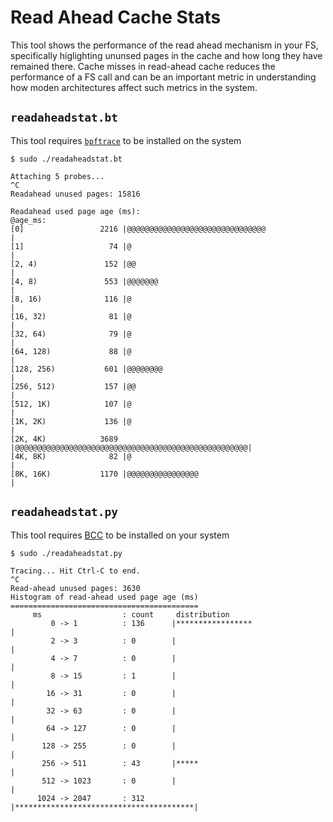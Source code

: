 # Read Ahead Cache Stats

This tool shows the performance of the read ahead mechanism in your FS, specifically
higlighting ununsed pages in the cache and how long they have remained there. Cache 
misses in read-ahead cache reduces the performance of a FS call and can be an important
metric in understanding how moden architectures affect such metrics in the system.

## `readaheadstat.bt`

This tool requires [`bpftrace`](https://github.com/iovisor/bpftrace) to be installed on the system

```
$ sudo ./readaheadstat.bt

Attaching 5 probes...
^C
Readahead unused pages: 15816

Readahead used page age (ms):
@age_ms:
[0]                 2216 |@@@@@@@@@@@@@@@@@@@@@@@@@@@@@@@                     |
[1]                   74 |@                                                   |
[2, 4)               152 |@@                                                  |
[4, 8)               553 |@@@@@@@                                             |
[8, 16)              116 |@                                                   |
[16, 32)              81 |@                                                   |
[32, 64)              79 |@                                                   |
[64, 128)             88 |@                                                   |
[128, 256)           601 |@@@@@@@@                                            |
[256, 512)           157 |@@                                                  |
[512, 1K)            107 |@                                                   |
[1K, 2K)             136 |@                                                   |
[2K, 4K)            3689 |@@@@@@@@@@@@@@@@@@@@@@@@@@@@@@@@@@@@@@@@@@@@@@@@@@@@|
[4K, 8K)              82 |@                                                   |
[8K, 16K)           1170 |@@@@@@@@@@@@@@@@                                    |
```

## `readaheadstat.py`

This tool requires [BCC](https://github.com/iovisor/bcc) to be installed on your system

```
$ sudo ./readaheadstat.py

Tracing... Hit Ctrl-C to end.
^C
Read-ahead unused pages: 3630
Histogram of read-ahead used page age (ms)
==========================================
     ms                  : count     distribution
         0 -> 1          : 136      |*****************                       |
         2 -> 3          : 0        |                                        |
         4 -> 7          : 0        |                                        |
         8 -> 15         : 1        |                                        |
        16 -> 31         : 0        |                                        |
        32 -> 63         : 0        |                                        |
        64 -> 127        : 0        |                                        |
       128 -> 255        : 0        |                                        |
       256 -> 511        : 43       |*****                                   |
       512 -> 1023       : 0        |                                        |
      1024 -> 2047       : 312      |****************************************|
```

